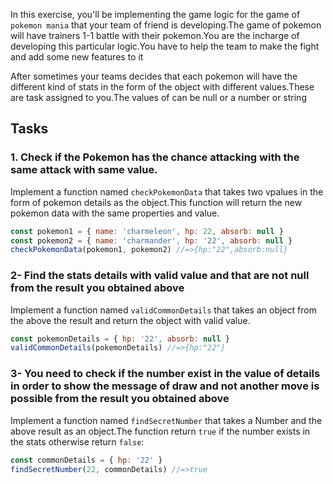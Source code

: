 In this exercise, you'll be implementing the game logic for the game of `pokemon mania` that your team of friend is developing.The game of pokemon will have trainers 1-1 battle with their pokemon.You are the incharge of developing this particular logic.You have to help the team to make the fight and add some new features to it

After sometimes your teams decides that each pokemon will have the different kind of stats in the form of the object with different values.These are task assigned to you.The values of can be null or a number or string

## Tasks

### 1. Check if the Pokemon has the chance attacking with the same attack with same value.

Implement a function named `checkPokemonData` that takes two vpalues in the form of pokemon details as the object.This function will return the new pokemon data with the same properties and value.

```javascript
const pokemon1 = { name: 'charmeleon', hp: 22, absorb: null }
const pokemon2 = { name: 'charmander', hp: '22', absorb: null }
checkPokemonData(pokemon1, pokemon2) //=>{hp:"22",absorb:null}
```

### 2- Find the stats details with valid value and that are not null from the result you obtained above

Implement a function named `validCommonDetails` that takes an object from the above the result and return the object with valid value.

```javascript
const pokemonDetails = { hp: '22', absorb: null }
validCommonDetails(pokemonDetails) //=>{hp:"22"}
```

### 3- You need to check if the number exist in the value of details in order to show the message of draw and not another move is possible from the result you obtained above

Implement a function named `findSecretNumber` that takes a Number and the above result as an object.The function return `true` if the number exists in the stats otherwise return `false`:

```javascript
const commonDetails = { hp: '22' }
findSecretNumber(22, commonDetails) //=>true
```

